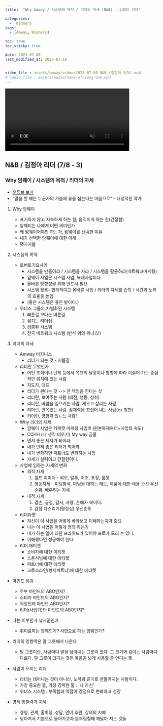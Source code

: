 ```yaml
---
title:  "Why Amway / 시스템의 목적 / 리더의 자세 (N&B) : 김정아 리더" 

categories:
  -  Winners
tags:
  - [Amway, Winners]

toc: true
toc_sticky: true

date: 2023-07-08
last_modified_at: 2023-07-18


video_file : assets/amway/video/2023-07-08-N&B-(김정아 리더).mp4
# audio_file : assets/audio/name-of-song-one.mp3
---
```



<video width="80%" muted autoplay controls>
    <source src="{{ page.video_file | relative_url }}" type="video/mp4">
</video>
<!-- <audio src="{{ page.audio_file | relative_url }}" controls loop></audio> -->

## N&B / 김정아 리더 (7/8 - 3)
### Why 암웨이 / 시스템의 목적 / 리더의 자세
+ [유튜브 보기](https://youtube.com/watch?v=MDERT4f7w58&feature=share)
+ "말을 할 때는 누군가의 가슴에 꽃을 심는다는 마음으로" - 내성적인 작가

1. Why 암웨이
    - 포기하지 않고 지속하게 하는 힘, 움직이게 하는 힘(간절함)
    - 암웨이는 나에게 어떤 의미인가
    - 왜 암웨이어야만 하는가, 암웨이를 선택한 이유
    - 내가 선택한 암웨이에 대한 이해
    - 댓가지불
    
2. 시스템의 목적
    + 로버트기요사키
        - 시스템을 만들어라 / 시스템을 사라 / 시스템을 활용하라(네트워크마케팅)
        - 암웨이 사업은 시스템 사업, 복제사업이다.
        - 올바른 방향성을 위해 반드시 필요
        - 시스템 활용- 합리적이고 올바른 사업 / 리더의 자세를 습득 / 시간과 노력의 효율을 높임
        - (좋은 시스템은 좋은 밭이다.)
    + 위너스 그룹의 차별화된 시스템
        1. 빠른길 보다는 바른길
        2. 섬기는 리더쉽
        3. 검증된 시스템
        4. 전국 네트워크 시스템 (반석 위의 위너스!)

3. 리더의 자세
    + Amway 비지니스
        - 리더가 되는 것 - 지름길
    + 리더란 무엇인가
        - 어떤 조직이나 단체 등에서 목표의 달성이나 방향에 따라 이끌어 가는 중심적인 위치에 있는 사람
        - 지도자, 대표
        - 리더가 된다는 것 --> 큰 책임을 진다는 것
        - 리더란, 보여주는 사람 (비전, 행동, 성취)
        - 리더란, 바람을 일으키는 사람. 세우고 살리는 사람
        - 리더란, 안목있는 사람. 잠재력을 끄집어 내는 사람(ex 칭찬)
        - 리더란, 영향력 있ㄴ느 사람!
    + Why 리더의 자세
        - 암웨이 사업은 카피캣 마케팅 사업!!! (원본복제속더=사업의 속도)
        - CCHH (내 생각 비우기) My way 금물
        - 먼저 좋은 제자가 되어라
        - 내가 먼저 좋은 리더가 되어라
        - 내가 변화하면 파트너도 변화하는 사업
        - 자세가 실력이고 간절함이다.
    + 사업에 임하는 자세의 변화
        - 외적 자세
            1. 셀프 이미지 - 외모, 말투, 어조, 표정, 몸짓
            2. 행동자세 - 미팅참석, 미팅을 대하는 태도, 제품에 대한 애용 관신 우선순위, 배우려는 자세
        - 내적 자세
            1. 겸손, 긍정, 감사, 사랑, 손해가 복이다.
            2. 감정 다스리기(평정심) 우선순위
    + 리더라면
        - 자신이 이 사업을 어떻게 바라보고 이해하는지가 중요
        - 나는 이 사업을 어떻게 정의 하는가
        - 내가 하는 일에 대한 프라이드가 있어야 프로가 도리 수 있다.
        - 이해했다면 성공해야 한다.
    + 리더 에티켓
        - 소비자에 대한 이티켓
        - 스폰서님에 대한 에티켓
        - 파트너에 대한 에티켓
        - 크로스라인(형제파트너)에 대한 에티켓

+ 마인드 점검
    - 주부 마인드의 ABO인지?
    - 소비자 마인드의 ABO인지?
    - 직장인의 마인드 ABO인지?
    - 리더(사업가)의 마인드의 ABO인지?

+ 나는 어부인가 낚시꾼인가
    - 취미로하는 암웨인가? 사업으로 하는 암웨인가?

+ 리더의 영향력은 말 그릇에서 나온다
    - 말 그릇이란, 사람마다 말을 담아내는 그릇이 있다. 그 크기와 깊이는 사람마다 다르다. 말 그릇이 크다는 것은 마음을 넓게 사용할 줄 안다는 뜻.

+ 사람이 모이는 리더
    - 리더는 태어나는 것이 아니라, 노력과 끈기로 만들어지는 사람이다.
    - 가장 중요한 툴, 가장 강력한 툴 : '나 자신'
    - 위너스 시스템 : 부족함과 약점이 강점으로 변화하고 성장

+ 영적 통찰력과 지혜
    - 경영, 관계, 홈미팅, 상담, 언어 후원, 강의의 지혜
    - 낮아져서 기본으로 돌아가고자 몸부림칠때 깨달아 지는 것들
    